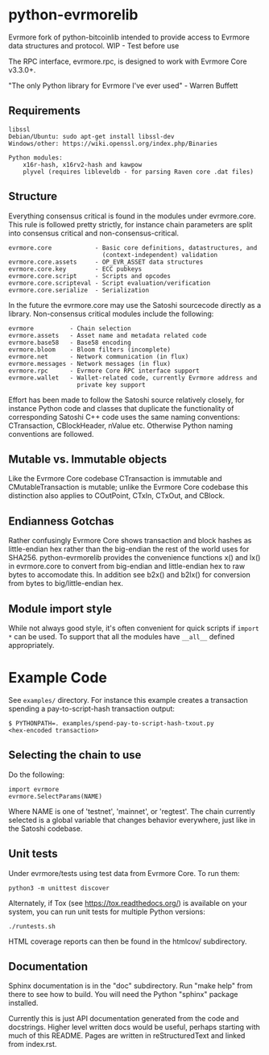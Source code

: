# python-evrmorelib

Evrmore fork of python-bitcoinlib intended to provide access to Evrmore data 
structures and protocol. WIP - Test before use

The RPC interface, evrmore.rpc, is designed to work with Evrmore Core v3.3.0+.

"The only Python library for Evrmore I've ever used" - Warren Buffett

## Requirements

    libssl
    Debian/Ubuntu: sudo apt-get install libssl-dev
    Windows/other: https://wiki.openssl.org/index.php/Binaries 

    Python modules:
        x16r-hash, x16rv2-hash and kawpow
        plyvel (requires libleveldb - for parsing Raven core .dat files)

## Structure

Everything consensus critical is found in the modules under evrmore.core. This
rule is followed pretty strictly, for instance chain parameters are split into
consensus critical and non-consensus-critical.

    evrmore.core            - Basic core definitions, datastructures, and
                              (context-independent) validation
    evrmore.core.assets     - OP_EVR_ASSET data structures
    evrmore.core.key        - ECC pubkeys
    evrmore.core.script     - Scripts and opcodes
    evrmore.core.scripteval - Script evaluation/verification
    evrmore.core.serialize  - Serialization

In the future the evrmore.core may use the Satoshi sourcecode directly as a
library. Non-consensus critical modules include the following:

    evrmore          - Chain selection
    evrmore.assets   - Asset name and metadata related code
    evrmore.base58   - Base58 encoding
    evrmore.bloom    - Bloom filters (incomplete)
    evrmore.net      - Network communication (in flux)
    evrmore.messages - Network messages (in flux)
    evrmore.rpc      - Evrmore Core RPC interface support
    evrmore.wallet   - Wallet-related code, currently Evrmore address and
                       private key support

Effort has been made to follow the Satoshi source relatively closely, for
instance Python code and classes that duplicate the functionality of
corresponding Satoshi C++ code uses the same naming conventions: CTransaction,
CBlockHeader, nValue etc. Otherwise Python naming conventions are followed.


## Mutable vs. Immutable objects

Like the Evrmore Core codebase CTransaction is immutable and
CMutableTransaction is mutable; unlike the Evrmore Core codebase this
distinction also applies to COutPoint, CTxIn, CTxOut, and CBlock.


## Endianness Gotchas

Rather confusingly Evrmore Core shows transaction and block hashes as
little-endian hex rather than the big-endian the rest of the world uses for
SHA256. python-evrmorelib provides the convenience functions x() and lx() in
evrmore.core to convert from big-endian and little-endian hex to raw bytes to
accomodate this. In addition see b2x() and b2lx() for conversion from bytes to
big/little-endian hex.


## Module import style

While not always good style, it's often convenient for quick scripts if
`import *` can be used. To support that all the modules have `__all__` defined
appropriately.


# Example Code

See `examples/` directory. For instance this example creates a transaction
spending a pay-to-script-hash transaction output:

    $ PYTHONPATH=. examples/spend-pay-to-script-hash-txout.py
    <hex-encoded transaction>


## Selecting the chain to use

Do the following:

    import evrmore
    evrmore.SelectParams(NAME)

Where NAME is one of 'testnet', 'mainnet', or 'regtest'. The chain currently
selected is a global variable that changes behavior everywhere, just like in
the Satoshi codebase.


## Unit tests

Under evrmore/tests using test data from Evrmore Core. To run them:

    python3 -m unittest discover

Alternately, if Tox (see https://tox.readthedocs.org/) is available on your
system, you can run unit tests for multiple Python versions:

    ./runtests.sh

HTML coverage reports can then be found in the htmlcov/ subdirectory.

## Documentation

Sphinx documentation is in the "doc" subdirectory. Run "make help" from there
to see how to build. You will need the Python "sphinx" package installed.

Currently this is just API documentation generated from the code and
docstrings. Higher level written docs would be useful, perhaps starting with
much of this README. Pages are written in reStructuredText and linked from
index.rst.
